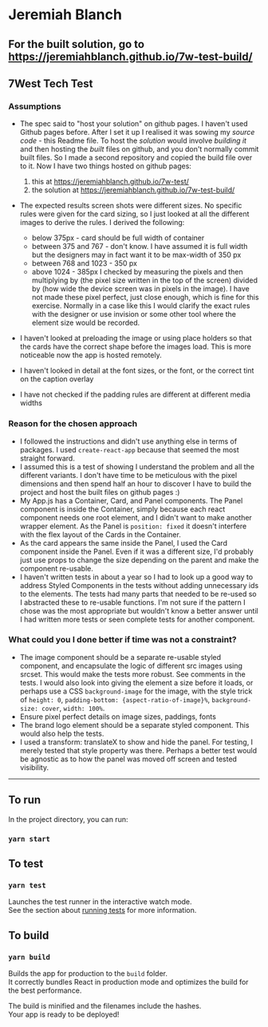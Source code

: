 # Jeremiah Blanch

## For the built solution, go to https://jeremiahblanch.github.io/7w-test-build/

## 7West Tech Test

### Assumptions

- The spec said to "host your solution" on github pages. I haven't used Github pages before. After I set it up I realised it was sowing my *source code* - this Readme file. To host the *solution* would involve *building it* and then hosting the *built* files on github, and you don't normally commit built files. So I made a second repository and copied the build file over to it. Now I have two things hosted on github pages:
    1. this at https://jeremiahblanch.github.io/7w-test/
    2. the solution at https://jeremiahblanch.github.io/7w-test-build/

- The expected results screen shots were different sizes. No specific rules were given for the card sizing, so I just looked at all the different images to derive the rules. I derived the following:
   - below 375px - card should be full width of container
   - between 375 and 767 - don't know. I have assumed it is full width but the designers may in fact want it to be max-width of 350 px
   - between 768 and 1023 - 350 px
   - above 1024 - 385px
 I checked by measuring the pixels and then multiplying by (the pixel size written in the top of the screen) divided by (how wide the device screen was in pixels in the image). I have not made these pixel perfect, just close enough, which is fine for this exercise. Normally in a case like this I would clarify the exact rules with the designer or use invision or some other tool where the element size would be recorded.
- I haven't looked at preloading the image or using place holders so that the cards have the correct shape before the images load. This is more noticeable now the app is hosted remotely.
- I haven't looked in detail at the font sizes, or the font, or the correct tint on the caption overlay
- I have not checked if the padding rules are different at different media widths

### Reason for the chosen approach
- I followed the instructions and didn't use anything else in terms of packages. I used `create-react-app` because that seemed the most straight forward.
- I assumed this is a test of showing I understand the problem and all the different variants. I don't have time to be meticulous with the pixel dimensions and then spend half an hour to discover I have to build the project and host the built files on github pages :)
- My App.js has a Container, Card, and Panel components. The Panel component is inside the Container, simply because each react component needs one root element, and I didn't want to make another wrapper element. As the Panel is `position: fixed` it doesn't interfere with the flex layout of the Cards in the Container.
- As the card appears the same inside the Panel, I used the Card component inside the Panel. Even if it was a different size, I'd probably just use props to change the size depending on the parent and make the component re-usable.
- I haven't written tests in about a year so I had to look up a good way to address Styled Components in the tests without adding unnecessary ids to the elements. The tests had many parts that needed to be re-used so I abstracted these to re-usable functions. I'm not sure if the pattern I chose was the most appropriate but wouldn't know a better answer until I had written more tests or seen complete tests for another component.

### What could you I done better if time was not a constraint?
- The image component should be a separate re-usable styled component, and encapsulate the logic of different src images using srcset. This would make the tests more robust. See comments in the tests. I would also look into giving the element a size before it loads, or perhaps use a CSS `background-image` for the image, with  the style trick of `height: 0`, `padding-bottom: {aspect-ratio-of-image}%`, `background-size: cover`, `width: 100%`.
- Ensure pixel perfect details on image sizes, paddings, fonts
- The brand logo element should be a separate styled component. This would also help the tests.
- I used a transform: translateX to show and hide the panel. For testing, I merely tested that style property was there. Perhaps a better test would be agnostic as to how the panel was moved off screen and tested visibility.

---

## To run

In the project directory, you can run:

### `yarn start`


## To test

### `yarn test`

Launches the test runner in the interactive watch mode.<br />
See the section about [running tests](https://facebook.github.io/create-react-app/docs/running-tests) for more information.


## To build

### `yarn build`

Builds the app for production to the `build` folder.<br />
It correctly bundles React in production mode and optimizes the build for the best performance.

The build is minified and the filenames include the hashes.<br />
Your app is ready to be deployed!
